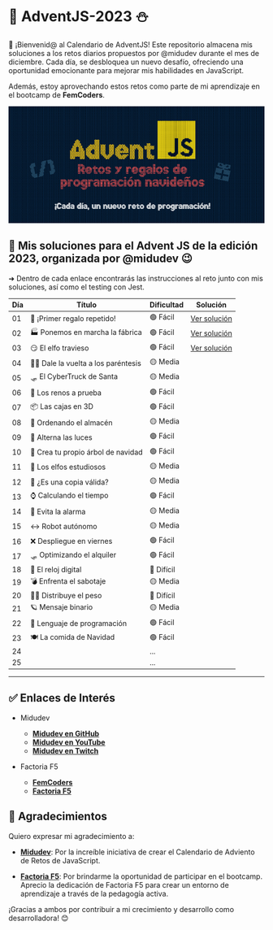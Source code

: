 # 🎅 AdventJS-2023 ⛄

👋 ¡Bienvenid@ al Calendario de AdventJS! Este repositorio almacena mis soluciones a los retos diarios propuestos por @midudev durante el mes de diciembre. Cada día, se desbloquea un nuevo desafío, ofreciendo una oportunidad emocionante para mejorar mis habilidades en JavaScript.

Además, estoy aprovechando estos retos como parte de mi aprendizaje en el bootcamp de **FemCoders**.


![Alt text](./Img-Readme/logo.png)


## 📝 Mis soluciones para el Advent JS de la edición 2023, organizada por @midudev 😉

➜ Dentro de cada enlace encontrarás las instrucciones al reto junto con mis soluciones, así como el testing con Jest. 

| Día | Título                             | Dificultad | Solución           |
| --- | ---------------------------------- | ---------- | ------------------ |
| 01  | 🎁 ¡Primer regalo repetido!        | 🟢 Fácil   | [Ver solución](./Retos/Reto01/) |
| 02  | 🏭 Ponemos en marcha la fábrica    | 🟢 Fácil   | [Ver solución](./Retos/Reto02/) |
| 03  | 😏 El elfo travieso                | 🟢 Fácil   | [Ver solución](./Retos/Reto03/) |
| 04  | 😵‍💫 Dale la vuelta a los paréntesis | 🟡 Media   | []() |
| 05  | 🛷 El CyberTruck de Santa          | 🟡 Media   | []() |
| 06  | 🦌 Los renos a prueba              | 🟢 Fácil   | []() |
| 07  | 📦 Las cajas en 3D                 | 🟢 Fácil   | []() |
| 08  | 🏬 Ordenando el almacén            | 🟡 Media   | []() |
| 09  | 🚦 Alterna las luces               | 🟢 Fácil   | []() |
| 10  | 🎄 Crea tu propio árbol de navidad | 🟢 Fácil   | []() |
| 11  | 📖 Los elfos estudiosos            | 🟡 Media   | []() |
| 12  | 📸 ¿Es una copia válida?           | 🟡 Media   | []() |
| 13  | ⌚️ Calculando el tiempo           | 🟢 Fácil   | []() |
| 14  | 🚨 Evita la alarma                 | 🟡 Media   | []() |
| 15  | ↔️ Robot autónomo                  | 🟡 Media   | []() |
| 16  | ❌ Despliegue en viernes           | 🟢 Fácil   | []() |
| 17  | 🛷 Optimizando el alquiler         | 🟢 Fácil   | []() |
| 18  | 🔢 El reloj digital                | 🔴 Difícil | []() |
| 19  | 💣 Enfrenta el sabotaje            | 🟡 Media   | []() |
| 20  | 🏋️‍♂️ Distribuye el peso              | 🔴 Difícil | []() |
| 21  | 🪐 Mensaje binario                 | 🟡 Media   | []() |
| 22  | 🚂 Lenguaje de programación        | 🟢 Fácil   | []() |
| 23  | 🍽️ La comida de Navidad            | 🟢 Fácil   | []() |
| 24  |                                    | ...        | []() |
| 25  |                                    | ...        | []() |


---

## ✅ Enlaces de Interés

- Midudev

    - **[Midudev en GitHub](https://github.com/midudev)**
    - **[Midudev en YouTube](https://www.youtube.com/c/midudev)**
    - **[Midudev en Twitch](https://www.twitch.tv/midudev)**

- Factoria F5
    - **[FemCoders](https://femcoders.factoriaf5.org/)**
    - **[Factoria F5](https://factoriaf5.org/)**



## 💜 Agradecimientos

Quiero expresar mi agradecimiento a:

- **[Midudev](https://twitter.com/midudev)**: Por la increíble iniciativa de crear el Calendario de Adviento de Retos de JavaScript.

- **[Factoria F5](https://factoriaf5.org/)**: Por brindarme la oportunidad de participar en el bootcamp. Aprecio la dedicación de Factoria F5 para crear un entorno de aprendizaje a través de la pedagogía activa.

¡Gracias a ambos por contribuir a mi crecimiento y desarrollo como desarrolladora! 😊